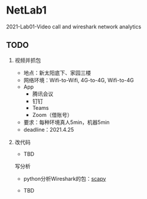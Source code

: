 # NetLab1
2021-Lab01-Video call and wireshark network analytics
## TODO

1. 视频并抓包
   - 地点：新太阳底下、家园三楼
   - 网络环境：Wifi-to-Wifi, 4G-to-4G, Wifi-to-4G
   - App
     - 腾讯会议
     - 钉钉
     - Teams
     - Zoom（借账号）
   - 要求：每种环境真人5min，机器5min
   - deadline：2021.4.25
2. 改代码
   
   - TBD
   
   写分析
   
   - python分析Wireshark的包：[scapy]( https://www.osgeo.cn/scapy/introduction.html)
   
   - TBD

